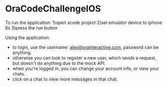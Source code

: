 # OraCodeChallengeIOS
To run the application:
 1)open xcode project
 2)set emulator device to iphone 6s
 3)press the run button

Using the application:
- to login, use the username: alex@orainteractive.com, password can be anything.
- otherwise you can look to register a new user, which sends a request, but doesn't do anything due to the mock API.
- when you're logged in, you can change your account info, or view your chats.
- click on a chat to view more messages in that chat.
